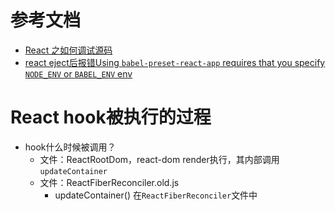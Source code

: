 # 参考文档

- [React 之如何调试源码](https://juejin.cn/post/7168821587251036167#heading-9)
- [react eject后报错Using `babel-preset-react-app` requires that you specify `NODE_ENV` or `BABEL_ENV` env](https://blog.csdn.net/exxes/article/details/123980432)

# React hook被执行的过程
- hook什么时候被调用？
    - 文件：ReactRootDom，react-dom render执行，其内部调用`updateContainer`
    - 文件：ReactFiberReconciler.old.js
        - updateContainer() 在`ReactFiberReconciler`文件中